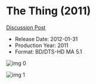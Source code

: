 # The Thing (2011)

[Discussion Post](https://www.avsforum.com/threads/bass-eq-for-filtered-movies.2995212/post-56850810)

* Release Date: 2012-01-31
* Production Year: 2011
* Format: BD/DTS-HD MA 5.1

![img 0](https://fanart.tv/fanart/movies/60935/moviethumb/the-thing-55b3c61d21ba2.jpg)

![img 1](https://i.imgur.com/VIipUBB.png)

